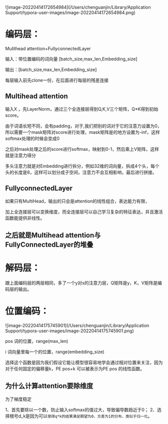![image-20220414172654984](/Users/chenguanjin/Library/Application Support/typora-user-images/image-20220414172654984.png)

# 编码层：

Mulithead attention+FullyconnectedLayer

输入：带位置编码的词向量 [batch_size,max_len,Embedding_size]

输出：[batch_size,max_len,Embedding_size]

每层输入前先clone一份，在后面进行每层的残差连接

## Multihead attention

输入X ，先LayerNorm，通过三个全连接层得到Q,K,V三个矩阵，Q*K得到初始score。

由于词语长短不同，会有padding，对于<PAD>,我们把别的词对于它的注意力设置为0，所以需要一个mask矩阵对score进行处理，mask矩阵是<PAD>的地方设置为-inf，这样softmax处理的时候会变成0

之后对mask处理之后的score进行softmax，映射到0-1，然后乘上V矩阵，这样就是注意力得分

多头注意力就是对Embedding进行拆分，例如32维的词向量，拆成4个头，每个头的长度是8，这样可以划分成子空间，注意力不会互相影响，最后进行拼接。

## FullyconnectedLayer

如果只有MultiHead，输出的只会是attention的线性组合，表达能力有限，

加上全连接层可以变换维度，而全连接层可以自己学习复杂的特征表达，并且激活函数能提供非线性。  

## 之后就是Multihead attention与FullyConnectedLayer的堆叠

# 解码层：

跟上面编码层的两层相同，多了一个y对x的注意力层，Q矩阵是y，K，V矩阵是编码层的输出。

# 位置编码：

![image-20220414175745901](/Users/chenguanjin/Library/Application Support/typora-user-images/image-20220414175745901.png)

pos 词的位置，range(max_len)

i 词向量里每一个的位置，range(embedding_size)

选择这个函数是因为我们假设它能让模型很容易地学会通过相对位置来关注，因为对于任何固定的偏移量k，PE pos+k 可以被表示为PE pos 的线性函数。

## 为什么计算attention要除维度

为了梯度稳定

1、首先要除以一个数，防止输入softmax的值过大，导致偏导数趋近于0；
2、选择根号d_k是因为可以`使得q*k的结果满足期望为0，方差为1的分布，类似于归一化`。